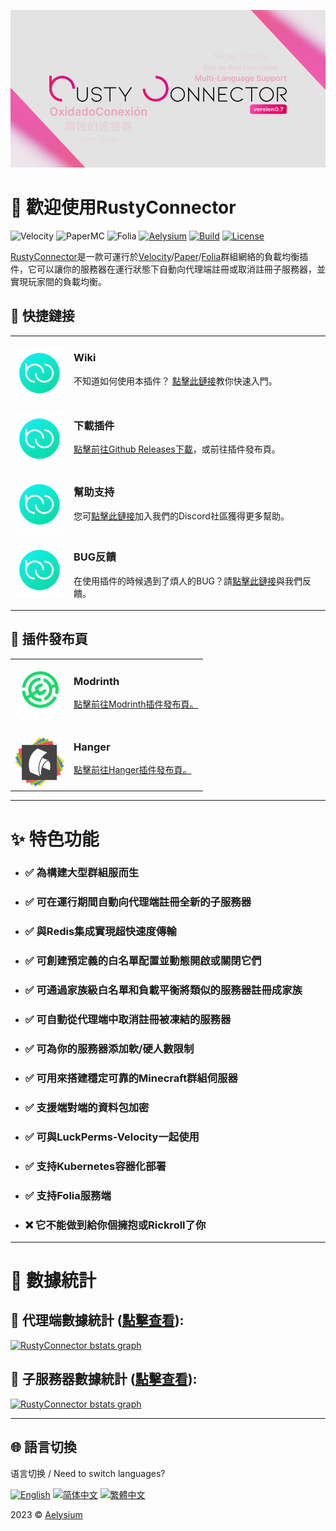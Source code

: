 ![Aelysium Wordmark Image](https://github.com/Aelysium-Group/.github/blob/main/images/rustyconnector-wordmark.png?raw=true)

# 👋 歡迎使用RustyConnector
![Velocity](https://flat.badgen.net/badge/Velocity/3.1.1%20-%203.2.0/1197d1?icon=dockbit)
![PaperMC](https://flat.badgen.net/badge/Paper/1.16%20-%201.20.2/F96854?icon=telegram)
![Folia](https://flat.badgen.net/badge/Folia/Supported/E004BC?icon=maven)
[![Aelysium](https://flat.badgen.net/badge/Discord/Aelysium/5865F2?icon=discord)](https://join.aelysium.group/)
[![Build](https://flat.badgen.net/github/release/Aelysium-Group/rusty-connector?label=Latest%20Stable%20Release&icon=maven)](https://github.com/Aelysium-Group/rusty-connector/releases)
[![License](https://flat.badgen.net/badge/License/MIT/5865F2)](https://github.com/Aelysium-Group/rusty-connector/blob/main/LICENSE)

[RustyConnector]是一款可運行於[Velocity]/[Paper]/[Folia]群組網絡的負載均衡插件，它可以讓你的服務器在運行狀態下自動向代理端註冊或取消註冊子服務器，並實現玩家間的負載均衡。

<!-- Table-1 -->
<table>
<thead>
<h2>🧭 快捷鏈接</h2>
</thead>
<tbody>
<tr>
  <td width="80" align="center" valign="top">
    <br>
    <a href="https://wiki.aelysium.group/rusty-connector/"><img src="./blob/images/logo/rc-logo.webp"></a>
  </td>
  <td valign="top">
    <h3>Wiki</h3>
   <p>
      不知道如何使用本插件？ <a href="https://wiki.aelysium.group/rusty-connector/">點擊此鏈接</a>教你快速入門。
    </p>
  </td>
</tr>
<tr>
  <td width="80" align="center" valign="top">
    <br>
    <a href="https://github.com/Aelysium-Group/rusty-connector/releases"><img src="./blob/images/logo/rc-logo.webp"></a>
  </td>
  <td valign="top">
  <h3>下載插件</h3>
    <p>
      <a href="https://github.com/Aelysium-Group/rusty-connector/releases">點擊前往Github Releases下載</a>，或前往插件發布頁。
    </p>
  </td>
</tr>
<tr>
  <td width="80" align="center" valign="top">
    <br>
    <a href="https://join.aelysium.group"><img src="./blob/images/logo/rc-logo.webp"></a>
  </td>
  <td>
  <h3>幫助支持</h3>
    <p>
      您可<a href="https://join.aelysium.group">點擊此鏈接</a>加入我們的Discord社區獲得更多幫助。
    </p>
  </td>
</tr>
<tr>
  <td width="80" align="center" valign="top">
    <br>
    <a href="https://github.com/Aelysium-Group/rusty-connector/issues"><img src="./blob/images/logo/rc-logo.webp"></a>
  </td>
  <td>
  <h3>BUG反饋</h3>
    <p>
      在使用插件的時候遇到了煩人的BUG？請<a href="https://github.com/Aelysium-Group/rusty-connector/issues">點擊此鏈接</a>與我們反饋。
    </p>
  </td>
</tr>
</tbody>
</table>

<!-- Table-2 -->
<table>
<thead>
<h2>🚀 插件發布頁</h2>
</thead>
<tbody>
<tr>
  <td width="80" align="center" valign="top">
    <br>
    <a href="https://modrinth.com/plugin/rustyconnector"><img src="./blob/images/logo/modrinth.svg"></a>
  </td>
  <td valign="top">
    <h3>Modrinth</h3>
    <p>
      <a href="https://modrinth.com/plugin/rustyconnector">點擊前往Modrinth插件發布頁。</a>
    </p>
  </td>
</tr>
<tr>
  <td width="80" align="center" valign="top">
    <br>
    <a href="https://hangar.papermc.io/nathan-i-martin/RustyConnector"><img src="./blob/images/logo/hangar.svg"></a>
  </td>
  <td valign="top">
    <h3>Hanger</h3>
    <p>
      <a href="https://hangar.papermc.io/nathan-i-martin/RustyConnector">點擊前往Hanger插件發布頁。</a>
    </p>
  </td>
</tr>
</tbody>
</table>

---
# ✨ 特色功能
- ### ✅ 為構建大型群組服而生
- ### ✅ 可在運行期間自動向代理端註冊全新的子服務器
- ### ✅ 與Redis集成實現超快速度傳輸
- ### ✅ 可創建預定義的白名單配置並動態開啟或關閉它們
- ### ✅ 可通過家族級白名單和負載平衡將類似的服務器註冊成家族
- ### ✅ 可自動從代理端中取消註冊被凍結的服務器
- ### ✅ 可為你的服務器添加軟/硬人數限制
- ### ✅ 可用來搭建穩定可靠的Minecraft群組伺服器
- ### ✅ 支援端對端的資料包加密
- ### ✅ 可與LuckPerms-Velocity一起使用
- ### ✅ 支持Kubernetes容器化部署
- ### ✅ 支持Folia服務端
- ### ❌ 它不能做到給你個擁抱或Rickroll了你

---
# 🎨 數據統計

## 🌌 代理端數據統計 ([點擊查看](https://bstats.org/plugin/velocity/RustyConnector/17972)):
[![RustyConnector bstats graph](https://bstats.org/signatures/velocity/RustyConnector.svg)](https://bstats.org/signatures/velocity/RustyConnector.svg)
## 🌌 子服務器數據統計 ([點擊查看](https://bstats.org/plugin/bukkit/RustyConnector/17973)):
[![RustyConnector bstats graph](https://bstats.org/signatures/bukkit/RustyConnector.svg)](https://bstats.org/signatures/bukkit/RustyConnector.svg)

---
## 🌐 語言切換

语言切换 / Need to switch languages?

[![English](https://flat.badgen.net/badge/English/Click%20me/blue)](https://github.com/Aelysium-Group/rusty-connector/)
[![简体中文](https://flat.badgen.net/badge/简体中文/Click%20me/blue)](https://github.com/Aelysium-Group/rustyconnector-zhhans)
[![繁體中文](https://flat.badgen.net/badge/繁體中文/Click%20me/blue)](https://github.com/Aelysium-Group/rustyconnector-zhhant)

2023 © [Aelysium](https://www.aelysium.group)

<!-- URL LIST -->
[Folia]:https://github.com/PaperMC/Folia
[Paper]: https://papermc.io
[Velocity]: https://velocitypowered.com
[RustyConnector]: https://github.com/Aelysium-Group/rusty-connector
